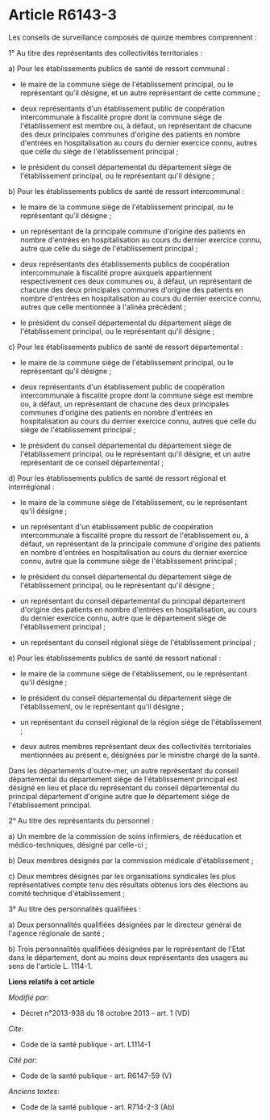 # Article R6143-3

Les conseils de surveillance composés de quinze membres comprennent : 

1° Au titre des représentants des collectivités territoriales : 

a) Pour les établissements publics de santé de ressort communal :

- le maire de la commune siège de l'établissement principal, ou le représentant qu'il désigne, et un autre représentant de
cette commune ;

- deux représentants d'un établissement public de coopération intercommunale à fiscalité propre dont la commune siège de
l'établissement est membre ou, à défaut, un représentant de chacune des deux principales communes d'origine des patients en
nombre d'entrées en hospitalisation au cours du dernier exercice connu, autres que celle du siège de l'établissement
principal ;

- le président du conseil départemental du département siège de l'établissement principal, ou le représentant qu'il
désigne ; 

b) Pour les établissements publics de santé de ressort intercommunal :

- le maire de la commune siège de l'établissement principal, ou le représentant qu'il désigne ;

- un représentant de la principale commune d'origine des patients en nombre d'entrées en hospitalisation au cours du dernier
exercice connu, autre que celle du siège de l'établissement principal ;

- deux représentants des établissements publics de coopération intercommunale à fiscalité propre auxquels appartiennent
respectivement ces deux communes ou, à défaut, un représentant de chacune des deux principales communes d'origine des
patients en nombre d'entrées en hospitalisation au cours du dernier exercice connu, autres que celle mentionnée à l'alinéa
précédent ;

- le président du conseil départemental du département siège de l'établissement principal, ou le représentant qu'il
désigne ; 

c) Pour les établissements publics de santé de ressort départemental :

- le maire de la commune siège de l'établissement principal, ou le représentant qu'il désigne ;

- deux représentants d'un établissement public de coopération intercommunale à fiscalité propre dont la commune siège est
membre ou, à défaut, un représentant de chacune des deux principales communes d'origine des patients en nombre d'entrées en
hospitalisation au cours du dernier exercice connu, autres que celle du siège de l'établissement principal ;

- le président du conseil départemental du département siège de l'établissement principal, ou le représentant qu'il désigne,
et un autre représentant de ce conseil départemental ; 

d) Pour les établissements publics de santé de ressort régional et interrégional :

- le maire de la commune siège de l'établissement, ou le représentant qu'il désigne ;

- un représentant d'un établissement public de coopération intercommunale à fiscalité propre du ressort de l'établissement
ou, à défaut, un représentant de la principale commune d'origine des patients en nombre d'entrées en hospitalisation au cours
du dernier exercice connu, autre que la commune siège de l'établissement principal ;

- le président du conseil départemental du département siège de l'établissement principal, ou le représentant qu'il désigne ;

- un représentant du conseil départemental du principal département d'origine des patients en nombre d'entrées en
hospitalisation, au cours du dernier exercice connu, autre que le département siège de l'établissement principal ;

- un représentant du conseil régional siège de l'établissement principal ; 

e) Pour les établissements publics de santé de ressort national :

- le maire de la commune siège de l'établissement, ou le représentant qu'il désigne ;

- le président du conseil départemental du département siège de l'établissement, ou le représentant qu'il désigne ;

- un représentant du conseil régional de la région siège de l'établissement ;

- deux autres membres représentant deux des collectivités territoriales mentionnées au présent e, désignées par le ministre
chargé de la santé. 

Dans les départements d'outre-mer, un autre représentant du conseil départemental du département siège de l'établissement
principal est désigné en lieu et place du représentant du conseil départemental du principal département d'origine autre que
le département siège de l'établissement principal. 

2° Au titre des représentants du personnel : 

a) Un membre de la commission de soins infirmiers, de rééducation et médico-techniques, désigné par celle-ci ; 

b) Deux membres désignés par la commission médicale d'établissement ; 

c) Deux membres désignés par les organisations syndicales les plus représentatives compte tenu des résultats obtenus lors des
élections au comité technique d'établissement ; 

3° Au titre des personnalités qualifiées : 

a) Deux personnalités qualifiées désignées par le directeur général de l'agence régionale de santé ; 

b) Trois personnalités qualifiées désignées par le représentant de l'Etat dans le département, dont au moins deux
représentants des usagers au sens de l'article L. 1114-1.

**Liens relatifs à cet article**

_Modifié par_:

  - Décret n°2013-938 du 18 octobre 2013 - art. 1 (VD)

_Cite_:

  - Code de la santé publique - art. L1114-1

_Cité par_:

  - Code de la santé publique - art. R6147-59 (V)

_Anciens textes_:

  - Code de la santé publique - art. R714-2-3 (Ab)
